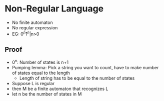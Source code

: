 # Non-Regular Language

* No finite automaton 
* No regular expression
* EG: $0^n1^n$|n>0

## Proof
* $0^n$: Number of states is n+1
* Pumping lemma: Pick a string you want to count, have to make number of states equal to the length
	* Length of string has to be equal to the number of states
* Suppose L is regular
* then M be a finite automaton that recognizes L
* let n be the number of states in M
